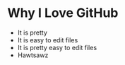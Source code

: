 # Why I Love GitHub

* It is pretty
* It is easy to edit files
* It is pretty easy to edit files
* Hawtsawz
